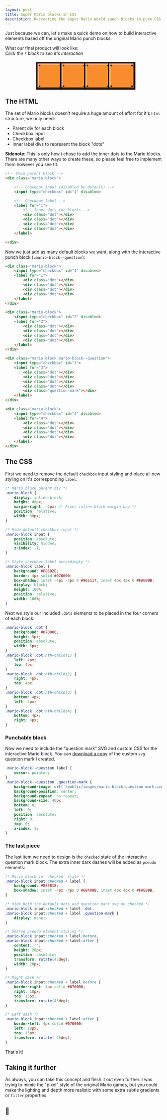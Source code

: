 ```yaml
---
layout: post
title: Super Mario blocks in CSS
description: Recreating the Super Mario World punch blocks in pure CSS
---
```


<style>
    .main-container {
        display: block;
        margin: 20px auto;
        text-align: center;
    }
    .mario-block {
        display: inline-block;
        height: 80px;
        margin-right: -7px;
        position: relative;
        width: 80px;
    }
    .mario-block input {
        position: absolute;
        visibility: hidden;
        z-index: -1;
    }
    .mario-block label {
        background: #F88D2E;
        border: 4px solid #070000;
        box-shadow: inset -4px -4px 0 #965117, inset 4px 4px 0 #FAB89B;
        display: block;
        height: 100%;
        position: relative;
        width: 100%;
    }
    .mario-block input:checked + label {
        background: #885818;
        box-shadow: inset -4px -4px 0 #68400B, inset 4px 4px 0 #FAB89B;
    }
    .mario-block input:checked + label .dot,
    .mario-block input:checked + label .question-mark {
        display: none;
    }
    .mario-block input:checked + label:before,
    .mario-block input:checked + label:after {
        content: '';
        height: 20px;
        position: absolute;
        transform: rotate(45deg);
        width: 20px;
    }
    .mario-block input:checked + label:before {
        border-right: 4px solid #070000;
        right: 18px;
        top: 15px;
        transform: rotate(45deg);
    }
    .mario-block input:checked + label:after {
        border-left: 4px solid #070000;
        left: 18px;
        top: 15px;
        transform: rotate(-45deg);
    }
    .mario-block .dot {
        background: #070000;
        height: 5px;
        position: absolute;
        width: 5px;
    }
    .mario-block .dot:nth-child(1) {
        left: 4px;
        top: 4px;
    }
    .mario-block .dot:nth-child(2) {
        right: 4px;
        top: 4px;
    }
    .mario-block .dot:nth-child(3) {
        bottom: 4px;
        left: 4px;
    }
    .mario-block .dot:nth-child(4) {
        bottom: 4px;
        right: 4px;
    }
    .mario-block--question label {
        cursor: pointer;
    }
    .mario-block--question .question-mark {
        background-image: url('/public/images/mario-block-question-mark.svg');
        background-position: center;
        background-repeat: no-repeat;
        background-size: 40px;
        bottom: 0;
        left: 0;
        position: absolute;
        right: 0;
        top: 0;
        z-index: 1;
    }
</style>

Just because we can, let's make a quick demo on how to build interactive elements based off the original Mario punch blocks.

What our final product will look like:
<br>*Click the `?` block to see it's interaction*

<div class="message">
    <div class="main-container">
        <div class="mario-block">
            <input type="checkbox" id="1" disabled>
            <label for="1">
                <div class="dot"></div>
                <div class="dot"></div>
                <div class="dot"></div>
                <div class="dot"></div>
            </label>
        </div>
        <div class="mario-block">
            <input type="checkbox" id="2" disabled>
            <label for="2">
                <div class="dot"></div>
                <div class="dot"></div>
                <div class="dot"></div>
                <div class="dot"></div>
            </label>
        </div>
        <div class="mario-block mario-block--question">
            <input type="checkbox" id="3">
            <label for="3">
                <div class="dot"></div>
                <div class="dot"></div>
                <div class="dot"></div>
                <div class="dot"></div>
                <div class="question-mark"></div>
            </label>
        </div>
        <div class="mario-block">
            <input type="checkbox" id="4" disabled>
            <label for="4">
                <div class="dot"></div>
                <div class="dot"></div>
                <div class="dot"></div>
                <div class="dot"></div>
            </label>
        </div>
    </div>
</div>

## The HTML

The set of Mario blocks doesn't require a huge amount of effort for it's `html` structure, we only need:

- Parent div for each block
- Checkbox input
- Checkbox label
- Inner label divs to represent the block "dots"

**Sidenote**: This is only how *I* chose to add the inner dots to the Mario blocks. There are many other ways to create these, so please feel free to implement them however you see fit.

```html
<!-- Main parent block -->
<div class="mario-block">

    <!-- Checkbox input (disabled by default) -->
    <input type="checkbox" id="1" disabled>

    <!-- Checkbox label -->
    <label for="1">
        <!-- Inner dots for blocks -->
        <div class="dot"></div>
        <div class="dot"></div>
        <div class="dot"></div>
        <div class="dot"></div>
    </label>

</div>
```

Now we just add as many default blocks we want, along with the interactive punch block (`.mario-block--question`):

```html
<div class="mario-block">
    <input type="checkbox" id="1" disabled>
    <label for="1">
        <div class="dot"></div>
        <div class="dot"></div>
        <div class="dot"></div>
        <div class="dot"></div>
    </label>
</div>

<div class="mario-block">
    <input type="checkbox" id="2" disabled>
    <label for="2">
        <div class="dot"></div>
        <div class="dot"></div>
        <div class="dot"></div>
        <div class="dot"></div>
    </label>
</div>

<div class="mario-block mario-block--question">
    <input type="checkbox" id="3">
    <label for="3">
        <div class="dot"></div>
        <div class="dot"></div>
        <div class="dot"></div>
        <div class="dot"></div>
        <div class="question-mark"></div>
    </label>
</div>

<div class="mario-block">
    <input type="checkbox" id="4" disabled>
    <label for="4">
        <div class="dot"></div>
        <div class="dot"></div>
        <div class="dot"></div>
        <div class="dot"></div>
    </label>
</div>
```

## The CSS

First we need to remove the default `checkbox` input styling and place all new styling on it's corresponding `label`.

```css
/* Mario block parent div */
.mario-block {
    display: inline-block;
    height: 80px;
    margin-right: -7px; /* Fixes inline-block margin bug */
    position: relative;
    width: 80px;
}

/* Hide default checkbox input */
.mario-block input {
    position: absolute;
    visibility: hidden;
    z-index: -1;
}

/* Style checkbox label accordingly */
.mario-block label {
    background: #F88D2E;
    border: 4px solid #070000;
    box-shadow: inset -4px -4px 0 #965117, inset 4px 4px 0 #FAB89B;
    display: block;
    height: 100%;
    position: relative;
    width: 100%;
}
```

Next we style our included `.dots` elements to be placed in the four corners of each block:

```css
.mario-block .dot {
    background: #070000;
    height: 5px;
    position: absolute;
    width: 5px;
}
.mario-block .dot:nth-child(1) {
    left: 4px;
    top: 4px;
}
.mario-block .dot:nth-child(2) {
    right: 4px;
    top: 4px;
}
.mario-block .dot:nth-child(3) {
    bottom: 4px;
    left: 4px;
}
.mario-block .dot:nth-child(4) {
    bottom: 4px;
    right: 4px;
}
```

### Punchable block

Now we need to include the "question mark" SVG and custom CSS for the interactive Mario block. You can <a href="/public/images/mario-block-question-mark.svg">download a copy</a> of the custom `svg` question mark I created.

```css
.mario-block--question label {
    cursor: pointer;
}
.mario-block--question .question-mark {
    background-image: url('/public/images/mario-block-question-mark.svg');
    background-position: center;
    background-repeat: no-repeat;
    background-size: 40px;
    bottom: 0;
    left: 0;
    position: absolute;
    right: 0;
    top: 0;
    z-index: 1;
}
```

### The last piece

The last item we need to design is the `checked` state of the interactive question mark block. The extra inner dark dashes will be added as `pseudo` elements:

```css
/* Mario block in `checked` state */
.mario-block input:checked + label {
    background: #885818;
    box-shadow: inset -4px -4px 0 #68400B, inset 4px 4px 0 #FAB89B;
}

/* Hide both the default dots and question mark svg on checked */
.mario-block input:checked + label .dot,
.mario-block input:checked + label .question-mark {
    display: none;
}

/* Shared pseudo element styling */
.mario-block input:checked + label:before,
.mario-block input:checked + label:after {
    content: '';
    height: 20px;
    position: absolute;
    transform: rotate(45deg);
    width: 20px;
}

/* Right dash */
.mario-block input:checked + label:before {
    border-right: 4px solid #070000;
    right: 18px;
    top: 15px;
    transform: rotate(45deg);
}

/* Left dash */
.mario-block input:checked + label:after {
    border-left: 4px solid #070000;
    left: 18px;
    top: 15px;
    transform: rotate(-45deg);
}
```

That's it!

## Taking it further

As always, you can take this concept and flesh it out even further. I was trying to mimic the "pixel" style of the original Mario games, but you could make the lighting and depth more realistic with some extra subtle gradients or `filter` properties.

## 👊
